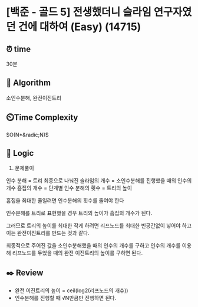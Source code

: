 # [백준 - 골드 5] 전생했더니 슬라임 연구자였던 건에 대하여 (Easy) (14715)
 
## ⏰  **time**

30분

## :pushpin: **Algorithm**

소인수분해, 완전이진트리

## ⏲️**Time Complexity**

$O(N*&radic;N)$

## :round_pushpin: **Logic**

1. 문제풀이

인수 분해 = 트리
최종으로 나눠진 슬라임의 개수 = 소인수분해를 진행했을 때의 인수의 개수
흠집의 개수 = 단계별 인수 분해의 횟수 = 트리의 높이

흠집을 최대한 줄일려면 인수분해의 횟수를 줄여야 한다

인수분해를 트리로 표현했을 경우 트리의 높이가 흠집의 개수가 된다.

그러므로 트리의 높이를 최대한 작게 하려면 리프노드를 최대한 빈공간없이 넣어야 하고 이는 완전이진트리를 만드는 것과 같다.

최종적으로 주어진 값을 소인수분해했을 때의 인수의 개수를 구하고 인수의 개수를 이용해 리프노드를 두었을 때의 완전 이진트리의 높이를 구하면 된다.

## :black_nib: **Review**
- 완전 이진트리의 높이 = ceil(log2(리프노드의 개수))
- 인수분해를 진행할 때 &radic;N만큼만 진행하면 된다.